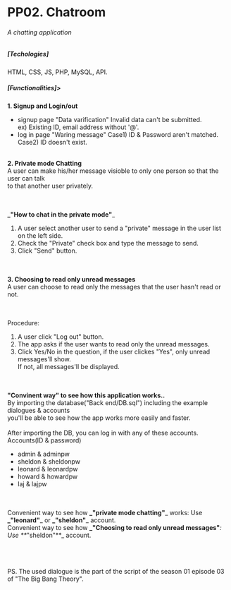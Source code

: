 <h1 style=>PP02. Chatroom</h1>

<h6>A chatting application</h6>

<h5>[Techologies]</h5>

HTML, CSS, JS, PHP, MySQL, API. 

<h5>[Functionalities]></h5>

**1. Signup and Login/out** </br>
   - signup page
    "Data varification"
    Invalid data can't be submitted.  
    ex) Existing ID, email address without '@'.
    <br/>
   - log in page
    "Waring message"
    Case1) ID & Password aren't matched.
    Case2) ID doesn't exist.
   <br/><br/>
   
**2. Private mode Chatting** </br>
  A user can make his/her message visioble to only one person so that the user can talk <br/>
  to that another user privately.<br/>
  <br/><br/>
  
  **_"How to chat in the private mode"**_<br/>
  1. A user select another user to send a "private" message in the user list on the left side.<br/>
  2. Check the "Private" check box and type the message to send. <br/>
  3. Click "Send" button. <br/>
  <br/><br/>
  
**3. Choosing to read only unread messages**</br>
  A user can choose to read only the messages that the user hasn't read or not.<br/>
   <br/><br/>
   
  Procedure:<br/>
  1) A user click "Log out" button. <br/>
  2) The app asks if the user wants to read only the unread messages. <br/>
  1) Click Yes/No in the question, if the user clickes "Yes", only unread messages'll show.<br/>
    If not, all messages'll be displayed. </br>
  <br/><br/>
 
 **"Convinent way" to see how this application works..**</br>
 By importing the database("Back end/DB.sql") including the example dialogues & accounts</br>
 you'll be able to see how the app works more easily and faster. </br>
 </br>
 After importing the DB, you can log in with any of these accounts.</br>
    Accounts(ID & password)<br/>
   - admin   & adminpw   <br/>
   - sheldon & sheldonpw <br/>
   - leonard & leonardpw <br/>
   - howard  & howardpw  <br/>
   - laj     & lajpw    <br/>
   <br/><br/>
   
Convenient way to see how **_"private mode chatting"**_ works: Use **_"leonard"**_ or **_"sheldon"**_ account.<br/>
Convenient way to see how **_"Choosing to read only unread messages"**_: Use **_"sheldon"**_ account.<br/>
   <br/><br/><br/>


PS. The used dialogue is the part of the script of the season 01 episode 03 of "The Big Bang Theory".
